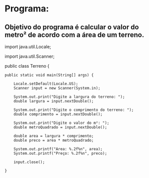 # Programa:

## Objetivo do programa é calcular o valor do metro² de acordo com a área de um terreno.

import java.util.Locale;

import java.util.Scanner;

public class Terreno {

	public static void main(String[] args) {
		
		Locale.setDefault(Locale.US);
		Scanner input = new Scanner(System.in);
		
		System.out.print("Digite a largura do terreno: ");
		double largura = input.nextDouble();
		
		System.out.print("Digite o comprimento do terreno: ");
		double comprimento = input.nextDouble();
		
		System.out.print("Digite o valor do m²: ");
		double metroQuadrado = input.nextDouble();
		
		double area = largura * comprimento;
		double preco = area * metroQuadrado;
		
		System.out.printf("Area: %.2f%n", area);
		System.out.printf("Preço: %.2f%n", preco);
		
		input.close();
		
	}
